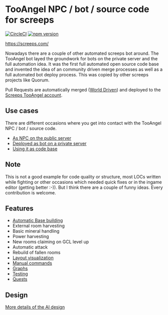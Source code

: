 # TooAngel NPC / bot / source code for screeps

[![CircleCI](https://circleci.com/gh/TooAngel/screeps.svg?style=svg)](https://circleci.com/gh/TooAngel/screeps)
[![npm version](https://badge.fury.io/js/screeps-bot-tooangel.svg)](https://badge.fury.io/js/screeps-bot-tooangel)
<!-- [![discord](https://www.worlddriven.org/static/images/Discord-Logo-Black.png)](https://discord.gg/RrGFHKb) -->

https://screeps.com/

Nowadays there are a couple of other automated screeps bot around. The
TooAngel bot layed the groundwork for bots on the private server and the full
automation idea. It was the first full automated open source code base and
invented the idea of an community driven merge processes as well as a full
automated bot deploy process. This was copied by other screeps projects like Quorum.

Pull Requests are automatically merged ([World Driven](https://www.worlddriven.org)) and deployed to the
[Screeps TooAngel account](https://www.screeps.com).

## Use cases

There are different occasions where you get into contact with the TooAngel NPC / bot / source code.

- [As NPC on the public server](doc/NPC.md)
- [Deployed as bot on a private server](doc/Bot.md)
- [Using it as code base](doc/CodeBase.md)

## Note

This is not a good example for code quality or structure, most LOCs written
while fighting or other occasions which needed quick fixes or in the ingame
editor (getting better :-)). But I think there are a couple of funny ideas.
Every contribution is welcome.

## Features

 - [Automatic Base building](doc/BaseBuilding.md)
 - External room harvesting
 - Basic mineral handling
 - Power harvesting
 - New rooms claiming on GCL level up
 - Automatic attack
 - Rebuild of fallen rooms
 - [Layout visualization](doc/Visualization.md)
 - [Manual commands](doc/Manual.md)
 - [Graphs](doc/Graphs.md)
 - [Testing](doc/Testing.md)
 - [Quests](doc/Quests.md)

## Design

[More details of the AI design](doc/Design.md)
